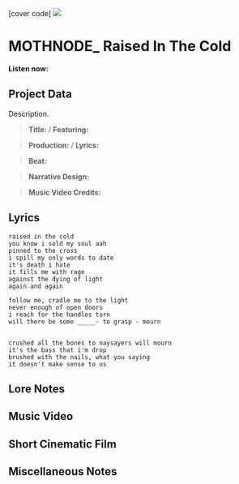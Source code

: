 [cover code] ![](57175019_319474918741616_8502199518755923887_n.jpg)

# MOTHNODE_ Raised In The Cold

**Listen now:** 

## Project Data

Description.

> **Title:**  / **Featuring:** 

> **Production:**  / **Lyrics:** 

> **Beat:**

> **Narrative Design:**

> **Music Video Credits:**


## Lyrics

```
raised in the cold 
you know i sold my soul aah
pinned to the cross 
i spill my only words to date
it's death i hate
it fills me with rage
against the dying of light
again and again

follow me, cradle me to the light
never enough of open doors
i reach for the handles torn
will there be some _____- to grasp - mourn


crushed all the bones to naysayers will mourn
it's the bass that i'm drop
brushed with the nails, what you saying
it doesn't make sense to us

```

## Lore Notes

## Music Video

## Short Cinematic Film

## Miscellaneous Notes
